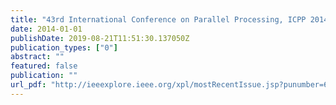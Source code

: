 ```yaml
---
title: "43rd International Conference on Parallel Processing, ICPP 2014, Minneapolis, MN, USA, September 9-12, 2014"
date: 2014-01-01
publishDate: 2019-08-21T11:51:30.137050Z
publication_types: ["0"]
abstract: ""
featured: false
publication: ""
url_pdf: "http://ieeexplore.ieee.org/xpl/mostRecentIssue.jsp?punumber=6955014"
---
```


